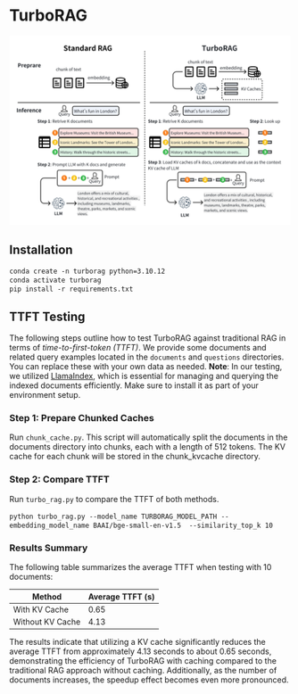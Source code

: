 # TurboRAG

![Paper Cover Image](assets/image/TurboRAG.png)

## Installation
```
conda create -n turborag python=3.10.12
conda activate turborag
pip install -r requirements.txt
```

## TTFT Testing
The following steps outline how to test TurboRAG against traditional RAG in terms of *time-to-first-token (TTFT)*. We provide some documents and related query examples located in the `documents` and `questions` directories. You can replace these with your own data as needed.
**Note**: In our testing, we utilized [LlamaIndex](https://github.com/run-llama/llama_index), which is essential for managing and querying the indexed documents efficiently. Make sure to install it as part of your environment setup.

### Step 1: Prepare Chunked Caches
Run `chunk_cache.py`. This script will automatically split the documents in the documents directory into chunks, each with a length of 512 tokens. The KV cache for each chunk will be stored in the chunk_kvcache directory.
### Step 2: Compare TTFT
Run `turbo_rag.py` to compare the TTFT of both methods.
```
python turbo_rag.py --model_name TURBORAG_MODEL_PATH --embedding_model_name BAAI/bge-small-en-v1.5  --similarity_top_k 10
```
### Results Summary
The following table summarizes the average TTFT when testing with 10 documents:

|  Method   | Average TTFT (s)  |
|  ----  | ----  |
| With KV Cache  | 0.65 |
| Without KV Cache  | 4.13 |

The results indicate that utilizing a KV cache significantly reduces the average TTFT from approximately 4.13 seconds to about 0.65 seconds, demonstrating the efficiency of TurboRAG with caching compared to the traditional RAG approach without caching. Additionally, as the number of documents increases, the speedup effect becomes even more pronounced.

